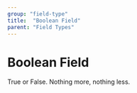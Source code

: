 ```yaml
---
group: "field-type"
title:  "Boolean Field"
parent: "Field Types"
---
```


# Boolean Field

True or False. Nothing more, nothing less.
